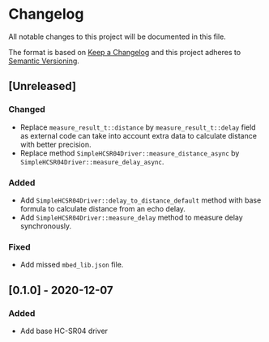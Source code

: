 # Changelog

All notable changes to this project will be documented in this file.

The format is based on [Keep a Changelog](https://keepachangelog.com/en/1.0.0/)
and this project adheres to [Semantic Versioning](https://semver.org/spec/v2.0.0.html).

## [Unreleased]

### Changed

- Replace ``measure_result_t::distance`` by ``measure_result_t::delay`` field as external code can take into account
  extra data to calculate distance with better precision.
- Replace method `SimpleHCSR04Driver::measure_distance_async` by `SimpleHCSR04Driver::measure_delay_async`.

### Added

- Add ``SimpleHCSR04Driver::delay_to_distance_default`` method with base formula to calculate distance from an echo
  delay.
- Add ``SimpleHCSR04Driver::measure_delay`` method to measure delay synchronously.

### Fixed

- Add missed ``mbed_lib.json`` file.

## [0.1.0] - 2020-12-07

### Added

- Add base HC-SR04 driver
